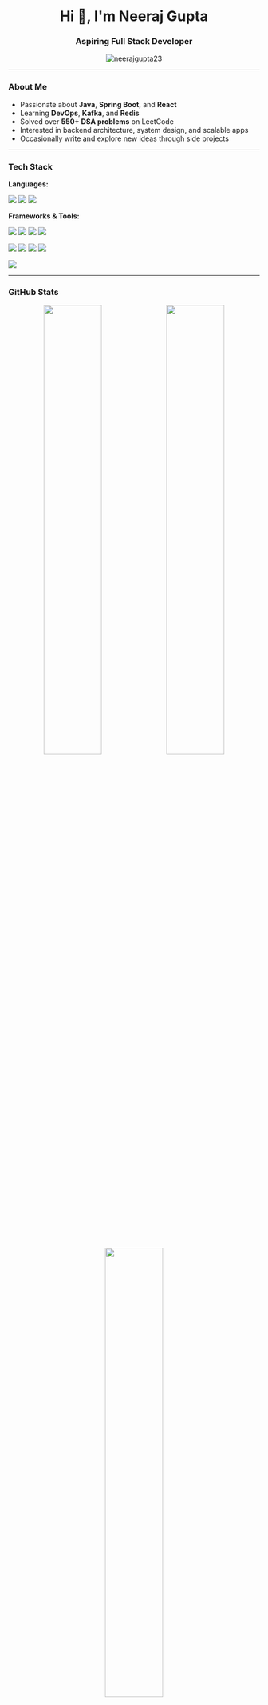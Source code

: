 <h1 align="center">Hi 👋, I'm Neeraj Gupta</h1>
<h3 align="center">Aspiring Full Stack Developer</h3>

<p align="center">
  <img src="https://komarev.com/ghpvc/?username=neerajgupta23&label=Profile%20views&color=0e75b6&style=flat" alt="neerajgupta23" />
</p>

---

### About Me

- Passionate about **Java**, **Spring Boot**, and **React**
- Learning **DevOps**, **Kafka**, and **Redis**
- Solved over **550+ DSA problems** on LeetCode
- Interested in backend architecture, system design, and scalable apps
- Occasionally write and explore new ideas through side projects

---

### Tech Stack

**Languages:**  
<p>
  <img src="https://img.shields.io/badge/Java-ED8B00?style=flat&logo=java&logoColor=white" />
  <img src="https://img.shields.io/badge/JavaScript-F7DF1E?style=flat&logo=javascript&logoColor=black" />
  <img src="https://img.shields.io/badge/TypeScript-007ACC?style=flat&logo=typescript&logoColor=white" />
</p>

**Frameworks & Tools:**  
<p>
  <img src="https://img.shields.io/badge/Spring_Boot-6DB33F?style=flat&logo=spring-boot&logoColor=white" />
  <img src="https://img.shields.io/badge/React-20232A?style=flat&logo=react&logoColor=61DAFB" />
  <img src="https://img.shields.io/badge/Next.js-000000?style=flat&logo=nextdotjs&logoColor=white" />
  <img src="https://img.shields.io/badge/MySQL-00000F?style=flat&logo=mysql&logoColor=white" />
</p>
<p>
  <img src="https://img.shields.io/badge/MongoDB-4EA94B?style=flat&logo=mongodb&logoColor=white" />
  <img src="https://img.shields.io/badge/Redis-DC382D?style=flat&logo=redis&logoColor=white" />
  <img src="https://img.shields.io/badge/Apache_Kafka-231F20?style=flat&logo=apache-kafka" />
  <img src="https://img.shields.io/badge/Docker-2496ED?style=flat&logo=docker&logoColor=white" />
</p>
<p>
  <img src="https://img.shields.io/badge/Git-F05032?style=flat&logo=git&logoColor=white" />
</p>



---

### GitHub Stats

<p align="center">
  <img src="https://github-readme-stats.vercel.app/api?username=NeerajGupta23&show_icons=true&theme=tokyonight" width="48%" />
  <img src="https://github-readme-streak-stats.herokuapp.com?user=NeerajGupta23&theme=tokyonight" width="48%" />
</p>

<p align="center">
  <img src="https://github-readme-stats.vercel.app/api/top-langs/?username=NeerajGupta23&layout=compact&theme=tokyonight" width="48%" />
</p>

---

### Connect with Me

- LinkedIn: [linkedin.com/in/neerajgupta23](https://linkedin.com/in/neerajgupta23)
- Email: [230803neeraj@gmail.com](mailto:230803neeraj@gmail.com)

